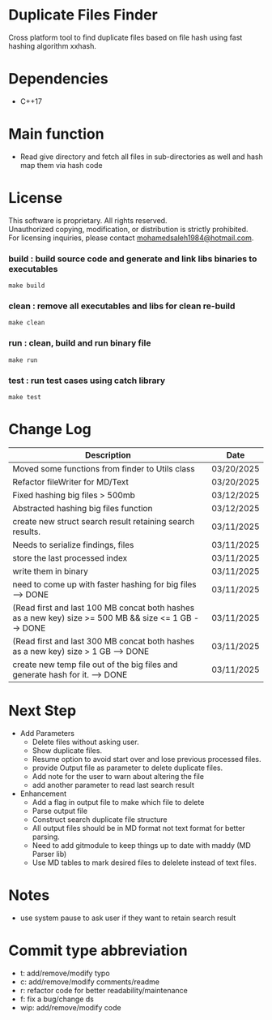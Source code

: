 # Duplicate Files Finder
Cross platform tool to find duplicate files based on file hash using fast hashing algorithm xxhash.

# Dependencies
- C++17

# Main function
- Read give directory and fetch all files in sub-directories as well and hash map them via hash code

# License
This software is proprietary. All rights reserved.  
Unauthorized copying, modification, or distribution is strictly prohibited.  
For licensing inquiries, please contact mohamedsaleh1984@hotmail.com.

### build : build source code and generate and link libs binaries to executables 
```
make build
```

### clean : remove all executables and libs for clean re-build 
```
make clean
```

### run : clean, build and run binary file 
```
make run
```

### test : run test cases using catch library
```
make test
```

# Change Log
| Description  | Date |
| ------------- | ------------- |
|Moved some functions from finder to Utils class|03/20/2025|
|Refactor fileWriter for MD/Text|03/20/2025|
|Fixed hashing big files > 500mb|03/12/2025|
|Abstracted hashing big files function|03/12/2025|
|create new struct search result retaining search results.|03/11/2025|
|Needs to serialize findings, files|03/11/2025|
|store the last processed index|03/11/2025|
|write them in binary|03/11/2025|
|need to come up with faster hashing for big files --> DONE|03/11/2025|
|(Read first and last 100 MB concat both hashes as a new key) size >= 500 MB && size <= 1 GB --> DONE|03/11/2025|
|(Read first and last 300 MB concat both hashes as a new key) size > 1 GB --> DONE|03/11/2025|
|create new temp file out of the big files and generate hash for it. --> DONE  | 03/11/2025|

# Next Step
- Add Parameters 
    - Delete files without asking user.
    - Show duplicate files.
    - Resume option to avoid start over and lose previous processed files.
    - provide Output file as parameter to delete duplicate files.
    - Add note for the user to warn about altering the file
    - add another parameter to read last search result
- Enhancement
    - Add a flag in output file to make which file to delete
    - Parse output file
    - Construct search duplicate file structure
    - All output files should be in MD format not text format for better parsing.
    - Need to add gitmodule to keep things up to date with maddy (MD Parser lib)
    - Use MD tables to mark desired files to delelete instead of text files.   

# Notes

- use system pause to ask user if they want to retain search result

# Commit type abbreviation
- t: add/remove/modify typo
- c: add/remove/modify comments/readme
- r: refactor code for better readability/maintenance
- f: fix a bug/change ds
- wip: add/remove/modify code
